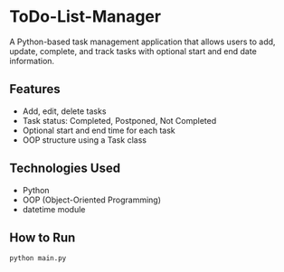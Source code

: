 # ToDo-List-Manager
A Python-based task management application that allows users to add, update, complete, and track tasks with optional start and end date information.

## Features
- Add, edit, delete tasks
- Task status: Completed, Postponed, Not Completed
- Optional start and end time for each task
- OOP structure using a Task class

## Technologies Used
- Python
- OOP (Object-Oriented Programming)
- datetime module

## How to Run
```bash
python main.py

